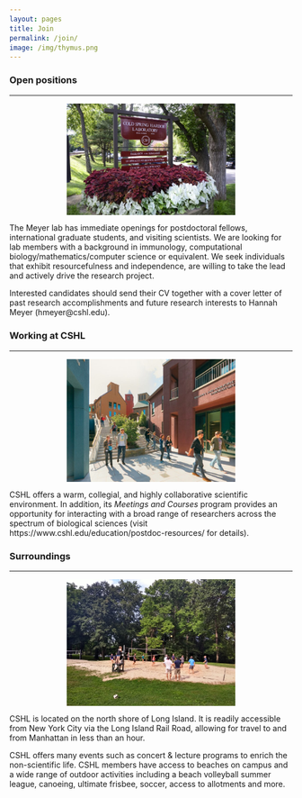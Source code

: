 ```yaml
---
layout: pages
title: Join
permalink: /join/
image: /img/thymus.png
---
```


### Open positions
___
<div class="row">
    <div class="col-lg-3">
        <img class="img-responsive" style="display:block; margin-left: auto; margin-right: auto; padding-right:15px;padding-left:15px;padding-top:0px; width:300px;height:auto;" src="/img/CSHL_entrance_sign.jpg">
    </div>
    <div class="col-lg-8">
        <p>
        The Meyer lab has immediate openings for postdoctoral fellows, international graduate students, and visiting scientists.
        We are looking for lab members with a background in immunology, computational biology/mathematics/computer science or equivalent.
        We seek individuals that exhibit resourcefulness and independence, are willing to take the lead and actively drive the research project.
        </p>
        <p>
        Interested candidates should send their CV together with a cover letter of past research accomplishments and future research interests to Hannah Meyer (hmeyer@cshl.edu).
        </p>
    </div>
</div>


### Working at CSHL
___
<div class="row">
    <div class="col-lg-3">
        <img class="img-responsive" style="display:block; margin-left: auto; margin-right: auto; padding-right:15px;padding-left:15px;padding-top:0px; width:300px;height:auto;" src="/img/CSHL_hillside.jpg">
    </div>
    <div class="col-lg-8">
        <p>
        CSHL offers a warm, collegial, and highly collaborative scientific environment. In addition, its <i>Meetings and Courses</i> program provides an opportunity for interacting with a broad range of researchers across the spectrum of biological sciences (visit <a>https://www.cshl.edu/education/postdoc-resources/</a> for details).
        </p>
    </div>
</div>

### Surroundings
___
<div class="row">
    <div class="col-lg-3">
        <img class="img-responsive" style="display:block; margin-left: auto; margin-right: auto; padding-right:15px;padding-left:15px;padding-top:0px; width:300px;height:auto;" src="/img/CSHL-vb.jpg">
    </div>
    <div class="col-lg-8">
    <p>
    CSHL is located on the north shore of Long Island. It is readily accessible from New York City via the Long Island Rail Road, allowing for travel to and from Manhattan in less than an hour.
    </p>
    <p>
    CSHL offers many events such as concert & lecture programs to enrich the non-scientific life. CSHL members have access to beaches on campus and a wide range of outdoor activities including a beach volleyball summer league, canoeing, ultimate frisbee, soccer, access to allotments and more.
    </p>
    </div>
</div>






